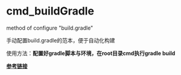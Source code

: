# cmd_buildGradle

method of configure "build.gradle"

手动配置build.gradle的范本，便于自动化构建 

使用方法：<b>配置好gradle脚本与环境，在root目录cmd执行gradle build

[参考链接](https://segmentfault.com/a/1190000004229002)

